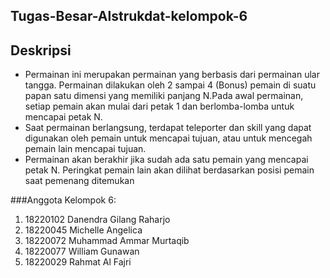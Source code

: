 ## Tugas-Besar-Alstrukdat-kelompok-6

## Deskripsi 
- Permainan ini merupakan permainan yang berbasis dari permainan ular tangga. Permainan dilakukan oleh 2 sampai 4 (Bonus) pemain di suatu papan satu dimensi yang memiliki panjang N.Pada awal permainan, setiap pemain akan mulai dari petak 1 dan berlomba-lomba untuk mencapai petak N.
- Saat permainan berlangsung, terdapat teleporter dan skill yang dapat digunakan oleh pemain untuk mencapai tujuan, atau untuk mencegah pemain lain mencapai tujuan.
- Permainan akan berakhir jika sudah ada satu pemain yang mencapai petak N. Peringkat pemain lain akan dilihat berdasarkan posisi pemain saat pemenang ditemukan


###Anggota Kelompok 6:
1. 18220102 Danendra Gilang Raharjo
2. 18220045 Michelle Angelica
3. 18220072 Muhammad Ammar Murtaqib
4. 18220077 William Gunawan
5. 18220029 Rahmat Al Fajri



